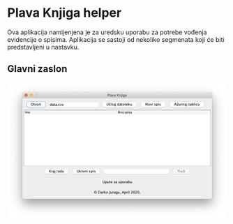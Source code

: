# Plava Knjiga helper
Ova aplikacija namijenjena je za uredsku uporabu za potrebe vođenja evidencije
o spisima. Aplikacija se sastoji od nekoliko segmenata koji će biti predstavljeni u
nastavku.
## Glavni zaslon
![Glavni zaslon](https://github.com/djurag/File_book/blob/master/data/Main_screen.png)


